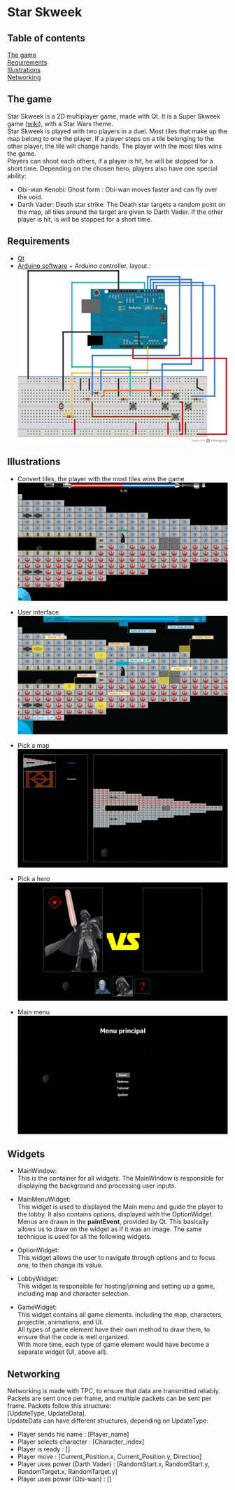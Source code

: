 # Star Skweek

## Table of contents
[The game](#the-game)  
[Requirements](#requirements)  
[Illustrations](#illustrations)  
[Networking](#networking)  

## The game
Star Skweek is a 2D multiplayer game, made with Qt. It is a Super Skweek game ([wiki](https://en.wikipedia.org/wiki/Super_Skweek)), with a Star Wars theme.  
Star Skweek is played with two players in a duel. Most tiles that make up the map belong to one the player.
If a player steps on a tile belonging to the other player, the tile will change hands. The player with the most tiles wins the game.  
Players can shoot each others, if a player is hit, he will be stopped for a short time.
Depending on the chosen hero, players also have one special ability:  
* Obi-wan Kenobi:
	Ghost form : Obi-wan moves faster and can fly over the void.
* Darth Vader:
	Death star strike: The Death star targets a random point on the map, all tiles around the target are given to Darth Vader. If the other player is hit, is will be stopped for a short time.

## Requirements
- [Qt](https://www.qt.io/)
- [Arduino software](https://www.arduino.cc/en/Main/Software) + Arduino controller, layout :  
![Alt text](Illustrations/StarSkweek_Arduino_Controller.jpg)

## Illustrations

- Convert tiles, the player with the most tiles wins the game
![Alt text](Illustrations/SuperSkweekAlpha_game.png)

- User interface
![Alt text](Illustrations/StarSkweek_UI.jpg)

- Pick a map
![Alt text](Illustrations/SuperSkweekAlpha_mapSelection.png)

- Pick a hero
![Alt text](Illustrations/SuperSkweekAlpha_characterSelection.png)

- Main menu
![Alt text](Illustrations/SuperSkweekAlpha_menu.png)

## Widgets
- MainWindow:  
	This is the container for all widgets. The MainWindow is responsible for displaying the background and processing user inputs.

- MainMenuWidget:  
	This widget is used to displayed the Main menu and guide the player to the lobby. It also contains options, displayed with the OptionWidget.  
	Menus are drawn in the __paintEvent__, provided by Qt. This basically allows us to draw on the widget as if it was an image. The same technique is used for all the following widgets.

- OptionWidget:  
	This widget allows the user to navigate through options and to focus one, to then change its value.  

- LobbyWidget:  
	This widget is responsible for hosting/joining and setting up a game, including map and character selection.

- GameWidget:  
	This widget contains all game elements. Including the map, characters, projectile, animations, and UI.  
	All types of game element have their own method to draw them, to ensure that the code is well organized.  
	With more time, each type of game element would have become a separate widget (UI, above all).

## Networking
Networking is made with TPC, to ensure that data are transmitted reliably.  
Packets are sent once per frame, and multiple packets can be sent per frame. Packets follow this structure:  
[UpdateType, UpdateData].  
UpdateData can have different structures, depending on UpdateType:
- Player sends his name : [Player_name]
- Player selects character : [Character_index]
- Player is ready : []
- Player move : [Current_Position.x, Current_Position.y, Direction]
- Player uses power (Darth Vader) : [RandomStart.x, RandomStart.y, RandomTarget.x, RandomTarget.y]
- Player uses power (Obi-wan) : []